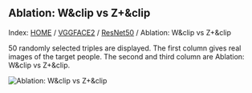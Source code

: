 ## Ablation: W&clip vs Z+&clip

Index: [HOME](../../../../../) / [VGGFACE2](../../) / [ResNet50](../) / Ablation: W&clip vs Z+&clip

50 randomly selected triples are displayed. The first column gives real images of the target people. The second and third column are Ablation: W&clip vs Z+&clip.

![Ablation: W&clip vs Z+&clip](gt_ours_ablation_z+clip.png)